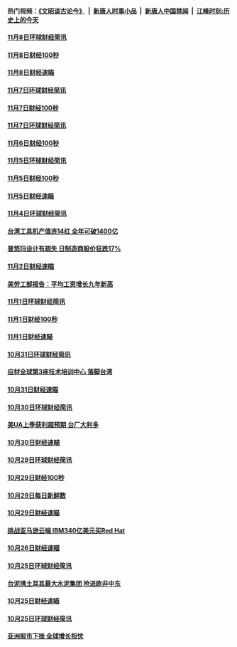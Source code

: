 #### 热门视频：[《文昭谈古论今》](https://github.com/gfw-breaker/wenzhao/blob/master/README.md?t=11092132) &nbsp;|&nbsp; [新唐人时事小品](https://github.com/gfw-breaker/ntdtv-comedy/blob/master/README.md?t=11092132) &nbsp;|&nbsp; [新唐人中国禁闻](https://github.com/gfw-breaker/ntdtv-news/blob/master/README.md?t=11092132) &nbsp;|&nbsp; [江峰时刻:历史上的今天](https://github.com/gfw-breaker/today-in-history/blob/master/README.md?t=11092132) 

#### [11月8日环球财经简讯](../pages/news208/a1398716.md?t=11092132) 

#### [11月8日财经100秒](../pages/news208/a1398701.md?t=11092132) 

#### [11月8日财经速瞄](../pages/news208/a1398608.md?t=11092132) 

#### [11月7日环球财经简讯](../pages/news208/a1398563.md?t=11092132) 

#### [11月7日财经100秒](../pages/news208/a1398546.md?t=11092132) 

#### [11月7日环球财经简讯](../pages/news208/a1398431.md?t=11092132) 

#### [11月6日财经100秒](../pages/news208/a1398407.md?t=11092132) 

#### [11月5日环球财经简讯](../pages/news208/a1398262.md?t=11092132) 

#### [11月5日财经100秒](../pages/news208/a1398249.md?t=11092132) 

#### [11月5日财经速瞄](../pages/news208/a1398159.md?t=11092132) 

#### [11月4日环球财经简讯](../pages/news208/a1398126.md?t=11092132) 

#### [台湾工具机产值连14红 全年可破1400亿](../pages/news208/a1398100.md?t=11092132) 

#### [普悠玛设计有疏失 日制造商股价狂跌17%](../pages/news208/a1398015.md?t=11092132) 

#### [11月2日财经速瞄](../pages/news208/a1397864.md?t=11092132) 

#### [美劳工部报告：平均工资增长九年新高](../pages/news208/a1397816.md?t=11092132) 

#### [11月1日环球财经简讯](../pages/news208/a1397814.md?t=11092132) 

#### [11月1日财经100秒](../pages/news208/a1397785.md?t=11092132) 

#### [11月1日财经速瞄](../pages/news208/a1397712.md?t=11092132) 

#### [10月31日环球财经简讯](../pages/news208/a1397656.md?t=11092132) 

#### [应材全球第3座技术培训中心 落脚台湾](../pages/news208/a1397640.md?t=11092132) 

#### [10月31日财经速瞄](../pages/news208/a1397568.md?t=11092132) 

#### [10月30日环球财经简讯](../pages/news208/a1397518.md?t=11092132) 

#### [美UA上季获利超预期 台厂大利多](../pages/news208/a1397486.md?t=11092132) 

#### [10月30日财经速瞄](../pages/news208/a1397400.md?t=11092132) 

#### [10月29日环球财经简讯](../pages/news208/a1397356.md?t=11092132) 

#### [10月29日财经100秒](../pages/news208/a1397325.md?t=11092132) 

#### [10月29日每日新鲜数](../pages/news208/a1397258.md?t=11092132) 

#### [10月29日财经速瞄](../pages/news208/a1397251.md?t=11092132) 

#### [挑战亚马逊云端 IBM340亿美元买Red Hat](../pages/news208/a1397170.md?t=11092132) 

#### [10月26日财经速瞄](../pages/news208/a1396948.md?t=11092132) 

#### [10月25日环球财经简讯](../pages/news208/a1396909.md?t=11092132) 

#### [台泥携土耳其最大水泥集团 抢进欧非中东](../pages/news208/a1396899.md?t=11092132) 

#### [10月25日财经速瞄](../pages/news208/a1396828.md?t=11092132) 

#### [10月25日环球财经简讯](../pages/news208/a1396771.md?t=11092132) 

#### [亚洲股市下挫 全球增长担忧](../pages/news208/a1396757.md?t=11092132) 

